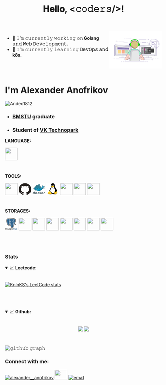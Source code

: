 <h1 align="center">
  𝐇𝐞𝐥𝐥𝐨, &lt;𝚌𝚘𝚍𝚎𝚛𝚜/&gt;!
</h1>

<br/>
<br/>

<img align="right" height="120" width="170" alt="GIF" src="static/greeting.gif"/>

- 🔭 𝙸’𝚖 𝚌𝚞𝚛𝚛𝚎𝚗𝚝𝚕𝚢 𝚠𝚘𝚛𝚔𝚒𝚗𝚐 𝚘𝚗 **Golang 𝚊𝚗𝚍 𝚆𝚎𝚋 𝙳𝚎𝚟𝚎𝚕𝚘𝚙𝚖𝚎𝚗𝚝.**
- 🌱 𝙸’𝚖 𝚌𝚞𝚛𝚛𝚎𝚗𝚝𝚕𝚢 𝚕𝚎𝚊𝚛𝚗𝚒𝚗𝚐 **𝙳𝚎𝚟𝙾𝚙𝚜 𝚊𝚗𝚍 k8s.**

<br/>
<br/>

<p align="center">
<h1>
    I'm Alexander Anofrikov
</h1>

<p> <img src="https://komarev.com/ghpvc/?username=Andeo1812&label=Profile%20views&color=0e75b6&style=flat" alt="Andeo1812" /> </p>


- <h3><a href="https://www.bmstu.ru/" >BMSTU</a> graduate </h3>

- <h3>Student of <a href="https://park.vk.company/" >VK Technopark</a></h3>

</p>

**LANGUAGE:**  

<code><img height="40" width="40" src="https://cdn.icon-icons.com/icons2/2107/PNG/512/file_type_go_gopher_icon_130571.png"/></code>

#

**TOOLS:**  

<code><img height="40" width="40" src="https://upload.wikimedia.org/wikipedia/commons/thumb/3/3f/Git_icon.svg/1024px-Git_icon.svg.png"/></code>
<code><img height="40" width="40" src="https://raw.githubusercontent.com/github/explore/80688e429a7d4ef2fca1e82350fe8e3517d3494d/topics/github-api/github-api.png"/></code>
<code><img height="40" width="40" src="https://raw.githubusercontent.com/devicons/devicon/master/icons/docker/docker-original-wordmark.svg"/></code>
<code><img height="40" width="40" src="https://raw.githubusercontent.com/devicons/devicon/master/icons/linux/linux-original.svg"/></code>
<code><img height="40" width="40" src="https://user-images.githubusercontent.com/88785411/185733055-27432a26-f79e-4dae-9c63-9d08037ca011.png"/></code>
<code><img height="40" width="40" src="https://cdn.icon-icons.com/icons2/2699/PNG/512/grafana_logo_icon_171048.png"/></code>
<code><img height="40" width="40" src="https://avatars.githubusercontent.com/u/19352526?s=200&v=4"/></code>

#

**STORAGES:**  

<code><img height="40" width="40" src="https://raw.githubusercontent.com/devicons/devicon/master/icons/postgresql/postgresql-original-wordmark.svg"/></code>
<code><img height="40" width="40" src="https://cdn.icon-icons.com/icons2/2699/PNG/512/memcached_logo_icon_168982.png"/></code>
<code><img height="40" width="40" src="https://cdn.icon-icons.com/icons2/2415/PNG/512/redis_original_logo_icon_146368.png"/></code>
<code><img height="40" width="40" src="https://cdn.icon-icons.com/icons2/2699/PNG/512/apache_kafka_logo_icon_167865.png"/></code>
<code><img height="40" width="40" src="https://cdn.worldvectorlogo.com/logos/clickhouse.svg"/></code>
<code><img height="40" width="40" src="https://cdn.icon-icons.com/icons2/2699/PNG/512/graylog_logo_icon_170053.png"/></code>
<code><img height="40" width="40" src="https://cdn.icon-icons.com/icons2/2107/PNG/512/file_type_prometheus_icon_130229.png"/></code>
<code><img height="40" width="40" src="https://min.io/resources/img/logo/MINIO_Bird.png"/></code>


<br/>

#

<h3>Stats</h3>

<details open="">
<summary>
  <g-emoji class="g-emoji" alias="chart_with_upwards_trend" fallback-src="https://github.githubassets.com/images/icons/emoji/unicode/1f4c8.png">📈</g-emoji>
  <strong>Leetcode: </strong>
</summary>
<br/>

[![KnlnKS's LeetCode stats](https://leetcode-stats-six.vercel.app/?username=Andeo1812&theme=dark)](https://github.com/KnlnKS/leetcode-stats)
</details>

<br/>

#

<details open="">
<summary>
  <g-emoji class="g-emoji" alias="chart_with_upwards_trend" fallback-src="https://github.githubassets.com/images/icons/emoji/unicode/1f4c8.png">📈</g-emoji>
  <strong>Github: </strong>
</summary>
<br/>

<p align="center">
    <img align="center" src="https://github-readme-stats.vercel.app/api?username=Andeo1812&show_icons=true&hide_border=true&title_color=94b4a4&amp&icon_color=FFFFFF&amp&text_color=FFFFFF&amp&bg_color=000000&count_private=true&include_all_commits=true"/>
    <img align="center" height="195px" src="https://github-readme-stats.vercel.app/api/top-langs/?username=Andeo1812&text_color=FFFFFF&bg_color=000000&hide=html,javascript,tex&title_color=94b4a4&langs_count=15&layout=compact&hide_border=true" />
</p>
</details>
<br/>

![𝚐𝚒𝚝𝚑𝚞𝚋 𝚐𝚛𝚊𝚙𝚑](https://github-readme-activity-graph.vercel.app/graph?username=Andeo1812&theme=react-dark&hide_border=true&area=true)


<h3>Connect with me:</h3>
<p>
    <a href="https://vk.com/id226093411" target="blank"><img src="https://raw.githubusercontent.com/rahuldkjain/github-profile-readme-generator/master/src/images/icons/Social/vk.svg" alt="alexander__anofrikov" height="30" width="40" /></a>
    <a href="https://t.me/Andeo1812" target="blank"><img src="https://www.svgrepo.com/show/303292/telegram-logo.svg" height="30" width="40" /></a>
    <a href="mailto: alexanforall@mail.ru"> <img src="https://user-images.githubusercontent.com/88785411/185732007-c9d8f70c-b1d0-42ec-b2bc-cc8805afb87c.png" alt="email" width="40" height="40"/></a>
</p>

